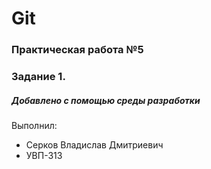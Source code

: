 # Git
### Практическая работа №5
### Задание 1.
##### Добавлено с помощью среды разработки


Выполнил:
* Серков Владислав Дмитриевич
* УВП-313
